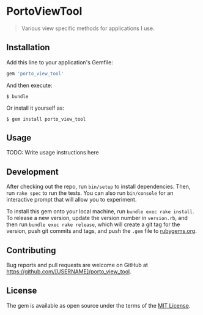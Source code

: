 # PortoViewTool

> Various view specific methods for applications I use.

## Installation

Add this line to your application's Gemfile:

```ruby
gem 'porto_view_tool'
```

And then execute:

    $ bundle

Or install it yourself as:

    $ gem install porto_view_tool

## Usage

TODO: Write usage instructions here

## Development

After checking out the repo, run `bin/setup` to install dependencies. Then, run `rake spec` to run the tests. You can also run `bin/console` for an interactive prompt that will allow you to experiment.

To install this gem onto your local machine, run `bundle exec rake install`. To release a new version, update the version number in `version.rb`, and then run `bundle exec rake release`, which will create a git tag for the version, push git commits and tags, and push the `.gem` file to [rubygems.org](https://rubygems.org).

## Contributing

Bug reports and pull requests are welcome on GitHub at https://github.com/[USERNAME]/porto_view_tool.

## License

The gem is available as open source under the terms of the [MIT License](https://opensource.org/licenses/MIT).
